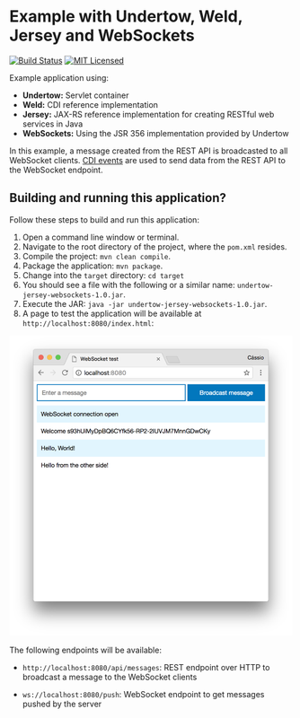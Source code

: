 # Example with Undertow, Weld, Jersey and WebSockets

[![Build Status](https://travis-ci.org/cassiomolin/example-undertow-jersey-websockets.svg?branch=master)](https://travis-ci.org/cassiomolin/example-undertow-jersey-websockets)
[![MIT Licensed](https://img.shields.io/badge/license-MIT-blue.svg)](https://raw.githubusercontent.com/cassiomolin/example-undertow-jersey-websockets/master/LICENSE.txt)

Example application using:

- **Undertow:** Servlet container
- **Weld:** CDI reference implementation
- **Jersey:** JAX-RS reference implementation for creating RESTful web services in Java
- **WebSockets:** Using the JSR 356 implementation provided by Undertow

In this example, a message created from the REST API is broadcasted to all WebSocket clients. [CDI events][] are used to send data from the REST API to the WebSocket endpoint.

## Building and running this application?

Follow these steps to build and run this application:

1. Open a command line window or terminal.
1. Navigate to the root directory of the project, where the `pom.xml` resides.
1. Compile the project: `mvn clean compile`.
1. Package the application: `mvn package`.
1. Change into the `target` directory: `cd target`
1. You should see a file with the following or a similar name: `undertow-jersey-websockets-1.0.jar`.
1. Execute the JAR: `java -jar undertow-jersey-websockets-1.0.jar`.
1. A page to test the application will be available at `http://localhost:8080/index.html`:

<img src="src/main/doc/test page.png" width="650">

The following endpoints will be available:

- `http://localhost:8080/api/messages`: REST endpoint over HTTP to broadcast a message to the WebSocket clients

- `ws://localhost:8080/push`: WebSocket endpoint to get messages pushed by the server

[CDI events]: https://docs.oracle.com/javaee/7/tutorial/cdi-adv005.htm
